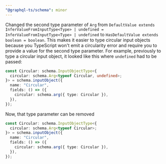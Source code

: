 ```yaml
---
"@graphql-ts/schema": minor
---
```


Changed the second type parameter of `Arg` from `DefaultValue extends InferValueFromInputType<Type> | undefined = InferValueFromInputType<Type> | undefined` to `HasDefaultValue extends boolean = boolean`. This makes it easier to type circular input objects because you TypeScript won't emit a circularity error and require you to provide a value for the second type parameter. For example, previously to type a circular input object, it looked like this where `undefined` had to be passed:

```ts
const Circular: schema.InputObjectType<{
  circular: schema.Arg<typeof Circular, undefined>;
}> = schema.inputObject({
  name: "Circular",
  fields: () => ({
    circular: schema.arg({ type: Circular }),
  }),
});
```

Now, that type parameter can be removed

```ts
const Circular: schema.InputObjectType<{
  circular: schema.Arg<typeof Circular>;
}> = schema.inputObject({
  name: "Circular",
  fields: () => ({
    circular: schema.arg({ type: Circular }),
  }),
});
```
